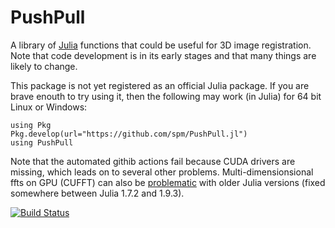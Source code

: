 # PushPull

A library of [Julia](https://julialang.org/) functions that could be useful for 3D image registration. Note that code development is in its early stages and that many things are likely to change.

This package is not yet registered as an official Julia package.
If you are brave enouth to try using it, then the following may work (in Julia) for 64 bit Linux or Windows:

    using Pkg
    Pkg.develop(url="https://github.com/spm/PushPull.jl")
    using PushPull


Note that the automated githib actions fail because CUDA drivers are missing, which leads on to several other problems.
Multi-dimensionsional ffts on GPU (CUFFT) can also be [problematic](https://github.com/JuliaGPU/CUDA.jl/issues/119) with older Julia versions (fixed somewhere between Julia 1.7.2 and 1.9.3).

[![Build Status](https://github.com/spm/PushPull.jl/actions/workflows/CI.yml/badge.svg?branch=main)](https://github.com/spm/PushPull.jl/actions/workflows/CI.yml?query=branch%3Amain)

